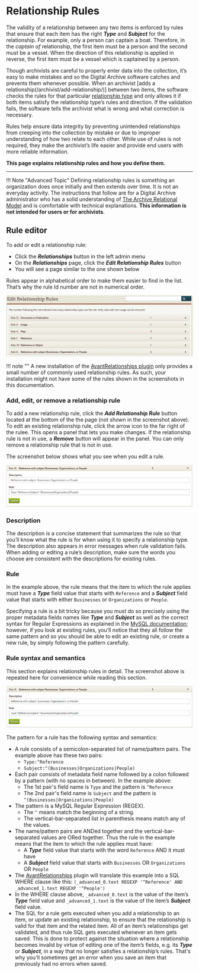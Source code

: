 
# Relationship Rules

The validity of a relationship between any two items is enforced by rules that ensure that each item
has the right **_Type_** and **_Subject_** for the relationship. For example, only a person can captain a boat.
Therefore, in the *captain of* relationship, the first item must be a person and the second must be
a vessel. When the direction of this relationship is applied in reverse, the first item must be a
vessel which is captained by a person.

Though archivists are careful to properly enter data into the collection, it’s easy to make mistakes
and so the Digital Archive software catches and prevents them whenever possible. When an archivist
[adds a relationship(/archivist/add-relationship/)] between two items, the software checks the rules
for that particular [relationship type](/relationships/relationship-types/) and only allows it if
both items satisfy the relationship type’s rules and direction. If the validation
fails, the software tells the archivist what is wrong and what correction is necessary.

Rules help ensure data integrity by preventing unintended relationships from creeping into the collection
by mistake or due to improper understanding of how two relate to each other. While use of rules is
not required, they make the archivist’s life easier and provide end users with more reliable information.

**This page explains relationship rules and how you define them.**

---

!!! Note "Advanced Topic"
    Defining relationship rules is something an organization does once initially
    and then extends over time. It is not an everyday activity. The instructions
    that follow are for a Digital Archive administrator who has a solid understanding of
    [The Archive Relational Model](/relationships/archive-relational-model) and is
    comfortable with technical explanations. **This information is not intended for 
    users or for archivists**.

## Rule editor

To add or edit a relationship rule:

-   Click the **_Relationships_** button in the left admin menu
-   On the **_Relationships_** page, click the **_Edit Relationship Rules_** button
-   You will see a page similar to the one shown below

Rules appear in alphabetical order to make them easier to find in the list.
That’s why the rule Id number are not in numerical order.

![Examples of relationship types](relationship-rules-1.jpg)

!!! note ""
    A new installation of the [AvantRelationships plugin](/plugins/avantrelationships) only provides
    a small number of commonly used relationship rules. As such, your installation might not have
    some of the rules shown in the screenshots in this documentation.

### Add, edit, or remove a relationship rule

To add a new relationship rule, click the **_Add Relationship Rule_** button located at the bottom of
the the page (not shown in the screenshot above). To edit an existing relationship rule, click the arrow
icon to the far right of the rulee. This opens a panel that lets you make changes. If the relationship
rule is not in use, a **_Remove_** button will appear in the panel. You can only remove a relationship
rule that is not in use.

The screenshot below shows what you see when you edit a rule.

![Examples of relationship types](relationship-rules-2.jpg)

### Description

The description is a concise statement that summarizes the rule so that you’ll know what the rule is
for when using it to specify a relationship type. The description also appears in error messages when
rule validation fails. When adding or editing a rule’s description, make sure the words you choose
are consistent with the descriptions for existing rules.

### Rule

In the example above, the rule means that the item to which the rule applies must have a **_Type_** field value
that starts with `Reference` and a **_Subject_** field value that starts with either `Businesses` or `Organizations`
 or `People`.

Specifying a rule is a bit tricky because you must do so precisely using the proper metadata fields names
like **_Type_** and **_Subject_** as well as the correct syntax for Regular Expressions as explained in the
[MySQL documentation](https://dev.mysql.com/doc/refman/8.0/en/regexp.html); however, 
if you look at existing rules, you’ll notice that they all follow the same pattern and so you should be
able to edit an existing rule, or create a new rule, by simply following the pattern carefully.

### Rule syntax and semantics

This section explains relationship rules in detail. The screenshot above is repeated here for convenience
while reading this section.

![Examples of relationship types](relationship-rules-2.jpg)

The pattern for a rule has the following syntax and semantics:

-   A rule consists of a semicolon-separated list of name/pattern pairs. The example above has these two pairs:
    -   `Type:^Reference`
    -   `Subject:^(Businesses|Organizations|People)`
-   Each pair consists of metadata field name followed by a colon followed by a pattern
    (with no spaces in between). In the example above:
    -   The 1st pair's field name is `Type` and the pattern is `^Reference`
    -   The 2nd pair's field name is `Subject` and the pattern is `^(Businesses|Organizations|People)`
-   The pattern is a MySQL Regular Expression (REGEX).
    -   The `^` means match the beginning of a string.
    -   The vertical-bar-separated list in parenthesis means match any of the values.
-   The name/pattern pairs are ANDed together and the vertical-bar-separated values are ORed together.
    Thus the rule in the example means that the item to which the rule applies must have:
    -   A **_Type_** field value that starts with the word `Reference` AND it must have
    -   A **_Subject_** field value that starts with `Businesses` OR `Organizations` OR `People`
-   The [AvantRelationships](/plugins/avantrelationships) plugin will translate this example
    into a SQL WHERE clause like this:
        `(_advanced_0.text REGEXP '^Reference' AND _advanced_1.text REGEXP '^People')`
-   In the WHERE clause above,  `_advanced_0.text` is the value of the item’s **_Type_** field value and
    `_advanced_1.text` is the value of the item’s **_Subject_** field value.
-   The SQL for a rule gets executed when you add a relationship to an item, or update an existing
    relationship, to ensure that the relationship is valid for that item and the related item. All
    of an item’s relationships get validated, and thus rule SQL gets executed whenever an item gets
    saved. This is done to protect against the situation where a relationship becomes invalid by
    virtue of editing one of the item’s fields, e.g. its **_Type_** or **_Subject_**, in a way
    that no longer satisfies a relationship’s rules. That's why you'll sometimes get an error when
    you save an item that previously had no errors when saved.
